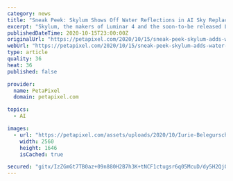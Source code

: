 ```yaml
---
category: news
title: "Sneak Peek: Skylum Shows Off Water Reflections in AI Sky Replacement Tool"
excerpt: "Skylum, the makers of Luminar 4 and the soon-to-be released Luminar AI, are taking a page out of the Adobe playbook. In a sneak peek video released"
publishedDateTime: 2020-10-15T23:00:00Z
originalUrl: "https://petapixel.com/2020/10/15/sneak-peek-skylum-adds-water-reflections-to-ai-sky-replacement-tool/"
webUrl: "https://petapixel.com/2020/10/15/sneak-peek-skylum-adds-water-reflections-to-ai-sky-replacement-tool/"
type: article
quality: 36
heat: 36
published: false

provider:
  name: PetaPixel
  domain: petapixel.com

topics:
  - AI

images:
  - url: "https://petapixel.com/assets/uploads/2020/10/Iurie-Belegurschi-Sky-1.0-vs-Sky-2.0-scaled.jpg"
    width: 2560
    height: 1646
    isCached: true

secured: "gitx/IzZGmGt7TB0az+09n880H2B7h3K+tNCF1ctugsr6q05McuD/dy5H2QjOFqrfebsSLUNxy2HAhm8L3UxlFUW5apG2uQpDVfU1kYhBKZRng5FARll5JmekrNKtH2PPQRt6rnN3DWMmJpLvNidw2Dl6KEgimiri4l4371cJeE+6yyLSp3kVPrJd9iQxXDKDPqP228Rf43doF6Pn6I89b7Iscngf9ANAPvx3OtK+XmzrrMP/10c8zRo1Yt6Upz3XslqvPYpdXMvG/ZO88WOa1Sc26SQB9YtlyY5gpEClk95sCsywH/zlqPkrKp1Zosxx79gEcCDu9qrgHMnE+gys9DVkOHd4luW60QfMlJW20w=;cuEOJxGsFNyx+ZDv0YBvKQ=="
---
```



